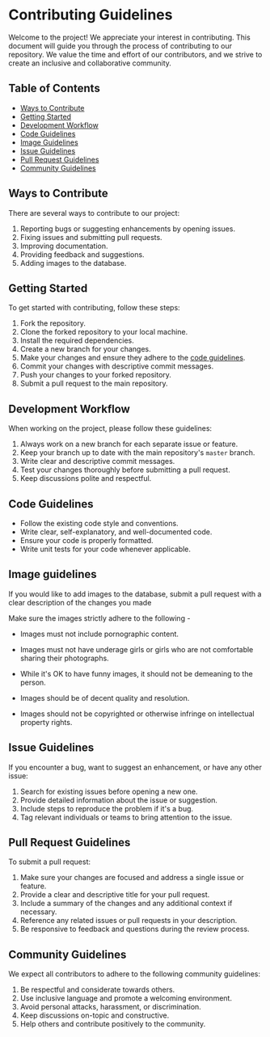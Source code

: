 # Contributing Guidelines

Welcome to the project! We appreciate your interest in contributing. This document will guide you through the process of contributing to our repository. We value the time and effort of our contributors, and we strive to create an inclusive and collaborative community.

## Table of Contents

- [Ways to Contribute](#ways-to-contribute)
- [Getting Started](#getting-started)
- [Development Workflow](#development-workflow)
- [Code Guidelines](#code-guidelines)
- [Image Guidelines](#image-guidelines)
- [Issue Guidelines](#issue-guidelines)
- [Pull Request Guidelines](#pull-request-guidelines)
- [Community Guidelines](#community-guidelines)

## Ways to Contribute

There are several ways to contribute to our project:

1. Reporting bugs or suggesting enhancements by opening issues.
2. Fixing issues and submitting pull requests.
3. Improving documentation.
4. Providing feedback and suggestions.
5. Adding images to the database.

## Getting Started

To get started with contributing, follow these steps:

1. Fork the repository.
2. Clone the forked repository to your local machine.
3. Install the required dependencies.
4. Create a new branch for your changes.
5. Make your changes and ensure they adhere to the [code guidelines](#code-guidelines).
6. Commit your changes with descriptive commit messages.
7. Push your changes to your forked repository.
8. Submit a pull request to the main repository.

## Development Workflow

When working on the project, please follow these guidelines:

1. Always work on a new branch for each separate issue or feature.
2. Keep your branch up to date with the main repository's `master` branch.
3. Write clear and descriptive commit messages.
4. Test your changes thoroughly before submitting a pull request.
5. Keep discussions polite and respectful.

## Code Guidelines

- Follow the existing code style and conventions.
- Write clear, self-explanatory, and well-documented code.
- Ensure your code is properly formatted.
- Write unit tests for your code whenever applicable.

## Image guidelines
If you would like to add images to the database, submit a pull request with a clear description of the changes you made

Make sure the images strictly adhere to the following -
- Images must not include pornographic content.

- Images must not have underage girls or girls who are not comfortable sharing their photographs.

- While it's OK to have funny images, it should not be demeaning to the person.

- Images should be of decent quality and resolution.

- Images should not be copyrighted or otherwise infringe on intellectual property rights.

## Issue Guidelines

If you encounter a bug, want to suggest an enhancement, or have any other issue:

1. Search for existing issues before opening a new one.
2. Provide detailed information about the issue or suggestion.
3. Include steps to reproduce the problem if it's a bug.
4. Tag relevant individuals or teams to bring attention to the issue.

## Pull Request Guidelines

To submit a pull request:

1. Make sure your changes are focused and address a single issue or feature.
2. Provide a clear and descriptive title for your pull request.
3. Include a summary of the changes and any additional context if necessary.
4. Reference any related issues or pull requests in your description.
5. Be responsive to feedback and questions during the review process.

## Community Guidelines

We expect all contributors to adhere to the following community guidelines:

1. Be respectful and considerate towards others.
2. Use inclusive language and promote a welcoming environment.
3. Avoid personal attacks, harassment, or discrimination.
4. Keep discussions on-topic and constructive.
5. Help others and contribute positively to the community.
